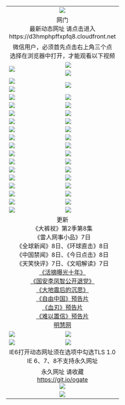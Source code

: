 ﻿<table>
  <tr></tr>
  <tr><td colspan=2 align=center><img src="https://cloud.githubusercontent.com/assets/11880933/13434984/f430fae2-e012-11e5-814f-c2df1e82b247.jpg" /></td></tr>
  <tr><td colspan=2 align=center>网门<br>最新动态网址 请点击进入
<br>https://d3hmphpffxpfq8.cloudfront.net
    </td>
  </tr>
  <tr>
    <td colspan=2 align=center>微信用户，必须首先点击右上角三个点<br>选择在浏览器中打开，才能观看以下视频</td>
  </tr>
  <tr>
    <td rowspan=2><a href="https://d3hmphpffxpfq8.cloudfront.net/ogUP.aspx?name=11DKC.mp4&count=T:2,2:8,1:16&from=github" target="_blank"><img src="https://d3hmphpffxpfq8.cloudfront.net/Up/11DKC1.jpg" /></a></td> 
    <td><div><a href="https://d3hmphpffxpfq8.cloudfront.net/ogUP.aspx?name=LRWS.mp4&count=7B:9,6B:44,5A:10,5B:35,4A:14,4B:19,3A:10,3B:26,2A:16,2B:21,1A:23,1B:29&current=7B:9" target="_blank"><img src="https://d3hmphpffxpfq8.cloudfront.net/Up/LRWS.jpg" /></a></td>
   </tr>
  <tr>
    <td><a href="https://d3hmphpffxpfq8.cloudfront.net/ogNiceVedio.aspx" target="_blank"><img src="https://d3hmphpffxpfq8.cloudfront.net/Up/TGKDY.jpg" /></a></td>
  </tr>
  <tr>
    <td><a href="https://d3hmphpffxpfq8.cloudfront.net/ogUP.aspx?name=JQR.mp4&count=2" target="_blank"><img src="https://d3hmphpffxpfq8.cloudfront.net/Up/JQR.jpg" /></a></td>   
    <td rowspan=2><a href="https://d3hmphpffxpfq8.cloudfront.net/ogUP.aspx?name=JP.mp4&count=9" target="_blank"><img src="https://d3hmphpffxpfq8.cloudfront.net/Up/JP.jpg" /></td>
  </tr>
  <tr>
    <td><a href="https://d3hmphpffxpfq8.cloudfront.net/ogUP.aspx?name=WH.mp4" target="_blank"><img src="https://d3hmphpffxpfq8.cloudfront.net/Up/WH.jpg" /></a></td>
  </tr>
  <tr>
    <td><a href="https://d3hmphpffxpfq8.cloudfront.net/ogUP.aspx?name=SSZJ.mp4&count=480P:9,T:1" target="_blank"><img src="https://d3hmphpffxpfq8.cloudfront.net/Up/SSZJ.jpg" /></a></td>
    <td><a href="https://d3hmphpffxpfq8.cloudfront.net/ogUP.aspx?name=ZY.mp4&count=2015:16" target="_blank"><img src="https://d3hmphpffxpfq8.cloudfront.net/Up/ZY.jpg" /></a</td>
  </tr>
  <tr>
    <td><a href="https://d3hmphpffxpfq8.cloudfront.net/ogUP.aspx?name=XTFY.mp4&count=B:2,A:24" target="_blank"><img src="https://d3hmphpffxpfq8.cloudfront.net/Up/XTFY.jpg" /></a></td>
    <td><a href="https://d3hmphpffxpfq8.cloudfront.net/ogUP.aspx?name=1XQK.mp4&count=13" target="_blank"><img src="https://d3hmphpffxpfq8.cloudfront.net/Up/1XQK.jpg" /></a</td>
  </tr>
  <tr>
    <td><a href="https://d3hmphpffxpfq8.cloudfront.net/ogUP.aspx?name=1LYF.mp4&count=2" target="_blank"><img src="https://d3hmphpffxpfq8.cloudfront.net/Up/1LYF0.jpg" /></a></td>
    <td><a href="https://d3hmphpffxpfq8.cloudfront.net/ogUP.aspx?name=1ZGC.mp4&count=6" target="_blank"><img src="https://d3hmphpffxpfq8.cloudfront.net/Up/1ZGC0.jpg" /></a></td>
  </tr>
  <tr>
    <td><a href="https://d3hmphpffxpfq8.cloudfront.net/ogUP.aspx?name=1ZKM.mp4&count=3&current=3" target="_blank"><img src="https://d3hmphpffxpfq8.cloudfront.net/Up/1ZKM0.jpg" /></a></td>  
    <td><a href="https://d3hmphpffxpfq8.cloudfront.net/ogUP.aspx?name=1WWY.mp4&count=6&current=6" target="_blank"><img src="https://d3hmphpffxpfq8.cloudfront.net/Up/1WWY0.jpg" /></a></td>
  </tr>
  <tr>
    <td><a href="https://d3hmphpffxpfq8.cloudfront.net/ogUP.aspx?name=10JGY.mp4&count=3" target="_blank"><img src="https://d3hmphpffxpfq8.cloudfront.net/Up/10JGY0.jpg" /></a></td>
    <td><a href="https://d3hmphpffxpfq8.cloudfront.net/ogUP.aspx?name=10CYS.mp4&count=2" target="_blank"><img src="https://d3hmphpffxpfq8.cloudfront.net/Up/10CYS0.jpg" /></a></td>
  </tr>
  <tr>
    <td><a href="https://d3hmphpffxpfq8.cloudfront.net/ogUP.aspx?name=4SQQ.mp4&count=201603:6,201602:20,201601:21&current=201603:6" target="_blank"><img src="https://d3hmphpffxpfq8.cloudfront.net/Up/4SQQ0.jpg"/></a></td>
    <td><a href="https://d3hmphpffxpfq8.cloudfront.net/ogUP.aspx?name=4SHQ.mp4&count=201603:8,201602:27,201601:28&current=201603:8" target="_blank"><img src="https://d3hmphpffxpfq8.cloudfront.net/Up/4SHQ0.jpg"/></a></td>
  </tr>
  <tr>
    <td><a href="https://d3hmphpffxpfq8.cloudfront.net/ogUP.aspx?name=4SZG.mp4&count=201603:7,201602:21,201601:23&current=201603:7" target="_blank"><img src="https://d3hmphpffxpfq8.cloudfront.net/Up/4SZG0.jpg"/></a></td>
    <td><a href="https://d3hmphpffxpfq8.cloudfront.net/ogUP.aspx?name=4SDJ.mp4&count=201603A:7,201603B:4,201602A:24,201602B:7,201601A:48,201601B:6&current=201603A:7" target="_blank"><img src="https://d3hmphpffxpfq8.cloudfront.net/Up/4SDJ0.jpg"/></a></td>
  </tr>
  <tr>
    <td><a href="https://d3hmphpffxpfq8.cloudfront.net/ogUP.aspx?name=4SGX.mp4&count=201603:1&current=201603:1" target="_blank"><img src="https://d3hmphpffxpfq8.cloudfront.net/Up/4SGX0.jpg"/></a></td>
    <td><a href="https://d3hmphpffxpfq8.cloudfront.net/ogUP.aspx?name=4SHD.mp4&count=201603:3&current=201603:1" target="_blank"><img src="https://d3hmphpffxpfq8.cloudfront.net/Up/4SHD0.jpg"/></a></td>
  </tr>
  <tr>
    <td><a href="https://d3hmphpffxpfq8.cloudfront.net/ogUP.aspx?name=4CTX.mp4&count=201603:2,201602:3,201601:4&current=201603:2" target="_blank"><img src="https://d3hmphpffxpfq8.cloudfront.net/Up/4CTX0.jpg"/></a></td>
    <td><a href="https://d3hmphpffxpfq8.cloudfront.net/ogUP.aspx?name=4CWZ.mp4&count=201603:1,201602:4,201601:4&current=201603:1" target="_blank"><img src="https://d3hmphpffxpfq8.cloudfront.net/Up/4CWZ0.jpg"/></a></td>
  </tr>
  <tr>
    <td><a href="https://d3hmphpffxpfq8.cloudfront.net/onUP.aspx?name=https://d2t6x1lwzcff38.cloudfront.net/" target="_blank"><img src="https://d3hmphpffxpfq8.cloudfront.net/Up/0DTW.jpg"/></a></td>
    <td><a href="https://d3hmphpffxpfq8.cloudfront.net/onUP.aspx?name=https://d240ns8up8earz.cloudfront.net/acenter/" target="_blank"><img src="https://d3hmphpffxpfq8.cloudfront.net/Up/0TDW.jpg" /></a></td>
  </tr>
  <tr>
    <td><a href="https://d3hmphpffxpfq8.cloudfront.net/onUP.aspx?name=https://d4508d6vomz2p.cloudfront.net/gb/nsc413.htm" target="_blank"><img src="https://d3hmphpffxpfq8.cloudfront.net/Up/0DJY.jpg" /></a></td>
    <td><a href="https://d3hmphpffxpfq8.cloudfront.net/onUP.aspx?name=https://d3bxwq7vzudb5l.cloudfront.net/xtr/gb/prog204.html" target="_blank"><img src="https://d3hmphpffxpfq8.cloudfront.net/Up/0XTR.jpg" /></a></td>
  </tr>
  <tr>
    <td><a href="https://d3hmphpffxpfq8.cloudfront.net/onUP.aspx?name=https://d3aj00iefsmfgc.cloudfront.net/" target="_blank"><img src="https://d3hmphpffxpfq8.cloudfront.net/Up/0MHW.jpg" /></a></td>
    <td><a href="https://d3hmphpffxpfq8.cloudfront.net/onUP.aspx?name=https://d1lcj91uv80klr.cloudfront.net/" target="_blank"><img src="https://d3hmphpffxpfq8.cloudfront.net/Up/0ZJW.jpg" /></a></td>
  </tr>
  <tr>
    <td><a href="https://d3hmphpffxpfq8.cloudfront.net/ogUP.aspx?name=0FG.zip" target="_blank"><img src="https://d3hmphpffxpfq8.cloudfront.net/Up/0FG.jpg" /></a></td>
    <td><a href="https://d3hmphpffxpfq8.cloudfront.net/ogUP.aspx?name=0FGA.apk" target="_blank"><img src="https://d3hmphpffxpfq8.cloudfront.net/Up/0FGA.jpg" /></a></td>
  </tr>
  <tr>
    <td><a href="https://d3hmphpffxpfq8.cloudfront.net/ogUP.aspx?name=0U.zip" target="_blank"><img src="https://d3hmphpffxpfq8.cloudfront.net/Up/0U.jpg" /></a></td>
    <td><a href="https://d3hmphpffxpfq8.cloudfront.net/ogUP.aspx?name=0UA.apk" target="_blank"><img src="https://d3hmphpffxpfq8.cloudfront.net/Up/0UA.jpg" /></a></td>
  </tr>
  <tr>
    <td><a href="https://d3hmphpffxpfq8.cloudfront.net/ogUP.aspx?name=0iPPOTV.zip" target="_blank"><img src="https://d3hmphpffxpfq8.cloudfront.net/Up/0iPPOTV.jpg" /></a></td>
    <td><a href="https://d3hmphpffxpfq8.cloudfront.net/ogUP.aspx?name=0iNTD.apk" target="_blank"><img src="https://d3hmphpffxpfq8.cloudfront.net/Up/0iNTD.jpg" /></a></td>
  </tr>
  <tr>
    <td colspan=2 align=center>更新<br>
      《大裤衩》第2季第8集<br>
      《雷人网事小品》7日<br>
      《全球新闻》8日、《环球直击》8日<br>
      《中国禁闻》8日、《今日点击》8日<br>
      《天笑快评》7日、《文昭解读》7日<br>
      <a href="https://d3hmphpffxpfq8.cloudfront.net/ogUP.aspx?name=SSZJ.mp4&count=T:1:480P:9" target="_blank">《活摘曝光十年》</a><br>
      <a href="https://d3hmphpffxpfq8.cloudfront.net/ogUP.aspx?name=4LFZ.mp4" target="_blank">《国安李凤智公开退党》</a><br>
      <a href="https://d3hmphpffxpfq8.cloudfront.net/ogUP.aspx?name=4DDZHDCS.mp4" target="_blank">《大地震后的沉思》</a><br>
      <a href="https://d3hmphpffxpfq8.cloudfront.net/ogUP.aspx?name=11ZYZG0.mp4" target="_blank">《自由中国》预告片</a><br>
      <a href="https://d3hmphpffxpfq8.cloudfront.net/ogUP.aspx?name=11XR.mp4" target="_blank">《血刃》预告片</a><br>
      <a href="https://d3hmphpffxpfq8.cloudfront.net/ogUP.aspx?name=11NYZX.mp4&count=2" target="_blank">《难以置信》预告片</a><br>
      <a href="https://d3hmphpffxpfq8.cloudfront.net/onUP.aspx?name=https://www.minghui.org/" target="_blank">明慧网</a></td>
    </td>
  </tr>
  <tr>
    <td><a href="https://d3hmphpffxpfq8.cloudfront.net/ogNice.aspx" target="_blank"><img src="https://d3hmphpffxpfq8.cloudfront.net/Up/0WCYY.jpg" /></a></td>
    <td><a href="https://d3hmphpffxpfq8.cloudfront.net/onCO.aspx?ob=600%E4%BA%8B%E7%89%A9&op=%E5%A2%9E%E5%88%A0%E6%94%B9&args=WH1~%23%E7%B1%BB%E5%9E%8B6%E6%96%B0%E9%97%BB%7c%23%E7%B1%BB%E5%9E%8B6%E8%AF%84%E8%AE%BA&mode=" target="_blank"><img src="https://d3hmphpffxpfq8.cloudfront.net/Up/0WZTT.jpg" /></a></td> 
  </tr>
  <tr>
    <td><a href="https://d3hmphpffxpfq8.cloudfront.net/ogDY.aspx" target="_blank"><img src="https://d3hmphpffxpfq8.cloudfront.net/Up/0FK.jpg" /></a></td>
    <td><a href="https://d3hmphpffxpfq8.cloudfront.net/ogST.aspx" target="_blank"><img src="https://d3hmphpffxpfq8.cloudfront.net/Up/0ST.jpg" /></a></td> 
  </tr>
  <tr>
    <td colspan=2 align=center>IE6打开动态网址须在选项中勾选TLS 1.0<br/>IE 6、7、8不支持永久网址<br/>
      <!--微信可扫描以下临时二维码<br/>https://bit.ly/1mBQHW8<br/><a href="https://d3hmphpffxpfq8.cloudfront.net/Up/0WMGDL3.png" target="_blank"><img src="https://d3hmphpffxpfq8.cloudfront.net/Up/0WMGD3.png"/></a><br-->
  </tr>
  <tr>
    <td colspan=2 align=center>永久网址 请收藏<br/><a href="https://git.io/ogate" target="_blank">https://git.io/ogate</a><br/><a href="https://d3hmphpffxpfq8.cloudfront.net/Up/0WMGDL2.png" target="_blank"><img src="https://d3hmphpffxpfq8.cloudfront.net/Up/0WMGD2.png"/></a></td>
  </tr>
  <tr>
    <td colspan=2 align=center><a href="https://d3hmphpffxpfq8.cloudfront.net/ogUP.aspx?name=0oGate.apk" target="_blank"><img src="https://d3hmphpffxpfq8.cloudfront.net/Up/0WMAZ.jpg" /></a></td>
  </tr>
  <!--tr>
    <td colspan=2 align=center>可能失效的动态网址
    </td>
  </tr-->
</table>
